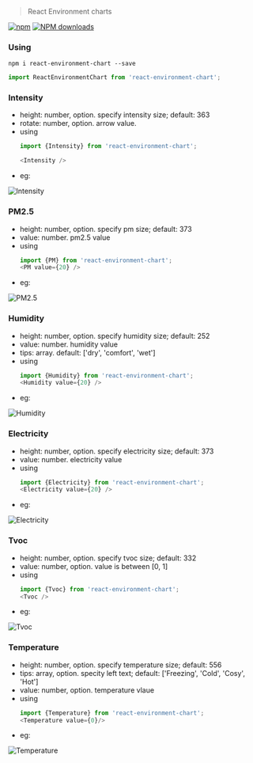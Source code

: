 > React Environment charts

[![npm](https://img.shields.io/npm/v/react-environment-chart.svg?maxAge=2592000?style=plastic)](https://www.npmjs.com/package/react-environment-chart)
[![NPM downloads](http://img.shields.io/npm/dm/react-environment-chart.svg?style=flat-plastic)](https://npmjs.org/package/react-environment-chart)

### Using

`npm i react-environment-chart --save`

```javascript
import ReactEnvironmentChart from 'react-environment-chart';
```

### Intensity
* height: number, option. specify intensity size; default: 363
* rotate: number, option. arrow value.
* using
  ```javascript
  import {Intensity} from 'react-environment-chart';

  <Intensity />
  ```
* eg:

![Intensity](https://static.oschina.net/uploads/img/201712/11114018_tLP3.png)

### PM2.5
* height: number, option. specify pm size; default: 373
* value: number. pm2.5 value
* using
  ```javascript
  import {PM} from 'react-environment-chart';
  <PM value={20} />
  ```
* eg:

![PM2.5](https://static.oschina.net/uploads/img/201712/11114042_Rfim.png)

### Humidity
* height: number, option. specify humidity size; default: 252
* value: number. humidity value
* tips: array. default: ['dry', 'comfort', 'wet']
* using
  ```javascript
  import {Humidity} from 'react-environment-chart';
  <Humidity value={20} />
  ```
* eg:

![Humidity](https://static.oschina.net/uploads/img/201712/11114055_eaXk.png)

### Electricity
* height: number, option. specify electricity size; default: 373
* value: number. electricity value
* using
  ```javascript
  import {Electricity} from 'react-environment-chart';
  <Electricity value={20} />
  ```
* eg:

![Electricity](https://static.oschina.net/uploads/img/201712/11114115_WR0q.png)

### Tvoc
* height: number, option. specify tvoc size; default: 332
* value: number, option. value is between [0, 1]
* using
  ```javascript
  import {Tvoc} from 'react-environment-chart';
  <Tvoc />
  ```
* eg:

![Tvoc](https://static.oschina.net/uploads/img/201712/11114105_lkLW.png)

### Temperature
* height: number, option. specify temperature size; default: 556
* tips: array, option. specity left text; default: ['Freezing', 'Cold', 'Cosy', 'Hot']
* value: number, option. temperature vlaue
* using
  ```javascript
  import {Temperature} from 'react-environment-chart';
  <Temperature value={0}/>
  ```
* eg:

![Temperature](https://static.oschina.net/uploads/img/201712/25144919_rbir.png)